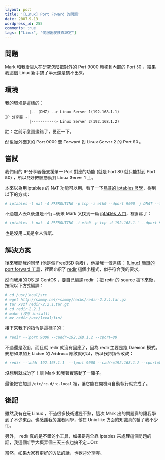 ```yaml
---
layout: post
title: '[Linux] Port Foward 的問題'
date: 2007-9-13
wordpress_id: 255
comments: true
tags: ["Linux", "伺服器安裝與設定"]
---
```


## 問題

Mark 和我兩個人在研究怎麼把對外的 Port 9000 轉移到內部的 Port 80 ，結果我這個 Linux 新手搞了半天還是搞不出來。

## 環境

我的環境是這樣的：

```
           |-- (DMZ) --> Linux Server 1(192.168.1.1)
IP 分享器 -|
           |-----------> Linux Server 2(192.168.1.2)

```

註：之前示意圖畫錯了，更正一下。

然後從外面來的 Port 9000 要 Forward 到 Linux Server 2 的 Port 80 。

<!--more-->

## 嘗試

我們用的 IP 分享器僅支援單一 Port 對應的功能 (就是 Port 80 就只能對到 Port 80) ，所以只好把腦筋動到 Linux Server 1 上。

本來以為用 iptables 的 NAT 功能可以用，看了一下[鳥哥的 iptables 教學](http://linux.vbird.org/linux_server/0250simple_firewall.php)，得到以下的方式：

```bash
# iptables -t nat -A PREROUTING -p tcp -i eth0 --dport 9000 -j DNAT --to 192.168.1.2:80
```

不過加入去以後還是不行...後來 Mark 又找到一篇 [iptables 入門](http://linux.tnc.edu.tw/techdoc/firewall/iptables-intro.html)，裡面寫了：

```bash
# iptables -t nat -A PREROUTING -i eth0 -p tcp -d 192.168.1.1 --dport 9000 -j DNAT --to-destination 192.168.1.2:80
```

也是沒用...真是令人洩氣...

## 解決方案

後來我問我的同學 (他是個 FreeBSD 強者) ，他給我一個連結： [[Linux] 簡單的 port forward 工具](http://antontw.blogspot.com/2007/05/linux-port-forward.html)，裡面介紹了 [redir](http://www.linux.org/apps/AppId_865.html) 這個小程式，似乎符合我的要求。

然而我用的 OS 是 CentOS ，要自己編譯 redir ；把 redir 的 source 抓下來後，按照以下方式編譯：

```bash
# cd /usr/local/src
# wget http://sammy.net/~sammy/hacks/redir-2.2.1.tar.gz
# tar xvzf redir-2.2.1.tar.gz
# cd redir-2.2.1
# make (沒有 install)
# mv redir /usr/local/bin/
```

接下來我下的指令是這樣子的：

```bash
# redir --lport 9000 --caddr=192.168.1.2 --cport=80
```

不過還是沒用，而且就 redir 就沒有回應了，因為 redir 主要是跑 Daemon 模式。我想如果加上 Listen 的 Address 應該就可以，所以我把指令改成：

```bash
# redir --laddr 192.168.1.1  --lport 9000 --caddr=192.168.1.2 --cport=80 &amp;
```

沒想到就成功了！讓 Mark 和我著實感動了一陣子。

最後把它加到 `/etc/rc.d/rc.local` 裡，讓它能在開機時自動執行就完成了。

## 後記

雖然我有在玩 Linux ，不過很多技術還是不熟，這次 Mark 出的問題真的讓我學到了不少東西。也感謝我的強者同學，他在 Unix like 方面的知識真的幫了我不少忙。

另外， redir 真的是不錯的小工具，如果要完全靠 iptables 來處理這個問題的話，我這個新手大概弄個三天三夜也搞不定...Orz

當然，如果大家有更好的方法的話，也歡迎分享喔。
